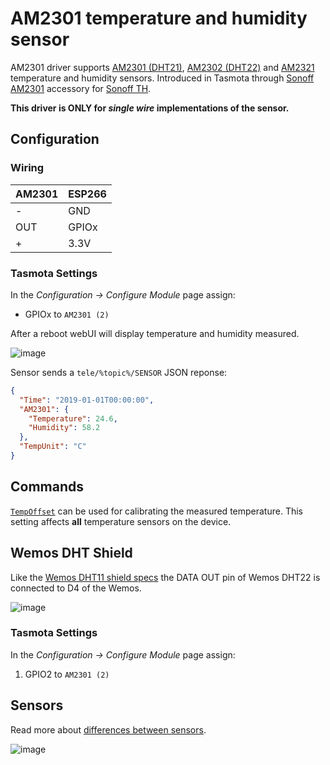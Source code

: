 # AM2301 temperature and humidity sensor

AM2301 driver supports [AM2301 (DHT21)](https://kropochev.com/downloads/humidity/AM2301.pdf), [AM2302 (DHT22)](https://www.sparkfun.com/datasheets/Sensors/Temperature/DHT22.pdf) and [AM2321](http://akizukidenshi.com/download/ds/aosong/AM2321_e.pdf) temperature and humidity sensors. Introduced in Tasmota through [Sonoff AM2301](https://sonoff.tech/product/accessories/am2301) accessory for [Sonoff TH](/devices/Sonoff-TH).

**This driver is ONLY for _single wire_ implementations of the sensor.**

## Configuration

### Wiring
| AM2301   | ESP266 |
|---|---|
|-   |GND   |
|OUT   |GPIOx   |
|+  |3.3V    |

### Tasmota Settings
In the _Configuration -> Configure Module_ page assign:
  - GPIOx to `AM2301 (2)`   

After a reboot webUI will display temperature and humidity measured.

![image](https://user-images.githubusercontent.com/5904370/68092438-67639700-fe8b-11e9-86df-b2acdc05f9d7.png)

Sensor sends a `tele/%topic%/SENSOR` JSON reponse:

```json
{
  "Time": "2019-01-01T00:00:00",
  "AM2301": {
    "Temperature": 24.6,
    "Humidity": 58.2
  },
  "TempUnit": "C"
}
```
## Commands
[`TempOffset`](Commands.md#tempoffset) can be used for calibrating the measured temperature. This setting affects **all** temperature sensors on the device.

## Wemos DHT Shield
Like the [Wemos DHT11 shield specs](https://docs.wemos.cc/en/latest/d1_mini_shiled/dht.html) the DATA OUT pin of  Wemos DHT22 is connected to D4 of the Wemos.

![image](https://user-images.githubusercontent.com/5904370/68092516-5bc4a000-fe8c-11e9-916c-ec10e7e781b0.png)
### Tasmota Settings
In the _Configuration -> Configure Module_ page assign:

1. GPIO2 to `AM2301 (2)`

## Sensors
Read more about [differences between sensors](http://www.kandrsmith.org/RJS/Misc/Hygrometers/calib_many.html).

![image](https://user-images.githubusercontent.com/5904370/68092629-85ca9200-fe8d-11e9-842f-803f36e8064c.png)
